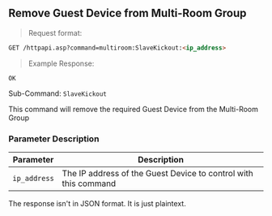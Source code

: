 ## Remove Guest Device from Multi-Room Group
> Request format:

```html
GET /httpapi.asp?command=multiroom:SlaveKickout:<ip_address>
```

> Example Response:

```plaintext
OK
```

Sub-Command: `SlaveKickout`

This command will remove the required Guest Device from the Multi-Room Group

### Parameter Description

Parameter | Description
---|---
`ip_address` | The IP address of the Guest Device to control with this command


<aside class="notice">
The response isn't in JSON format. It is just plaintext.
</aside>
